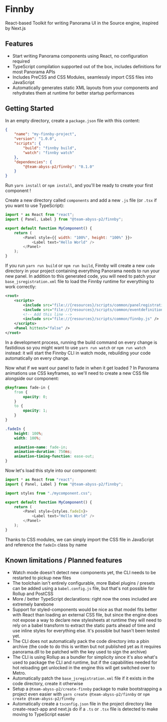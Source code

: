 # Finnby

React-based Toolkit for writing Panorama UI in the Source engine, inspired by
Next.js

## Features

-   Start writing Panorama components using React, no configuration required
-   TypeScript compilation supported out of the box, includes definitions for
    most Panorama APIs
-   Includes PreCSS and CSS Modules, seamlessly import CSS files into JavaScript
-   Automatically generates static XML layouts from your components and
    rehydrates them at runtime for better startup performances

## Getting Started

In an empty directory, create a `package.json` file with this content:

```json
{
    "name": "my-finnby-project",
    "version": "1.0.0",
    "scripts": {
        "build": "finnby build",
        "watch": "finnby watch"
    },
    "dependencies": {
        "@team-abyss-p2/finnby": "0.1.0"
    }
}
```

Run `yarn install` or `npm install`, and you'll be ready to create your first
component !

Create a new directory called `components` and add a new `.js` file (or `.tsx`
if you want to use TypeScript):

```js
import * as React from "react";
import { Panel, Label } from "@team-abyss-p2/finnby";

export default function MyComponent() {
    return (
        <Panel style={{ width: "100%", height: "100%" }}>
            <Label text="Hello World" />
        </Panel>
    );
}
```

If you run `yarn run build` or `npm run build`, Finnby will create a new `code`
directory in your project containing everything Panorama needs to run your new
panel. In addition to this generated code, you will need to patch your
`base_jsregistration.xml` file to load the Finnby runtime for everything to work
correctly:

```xml
<root>
    <scripts>
        <include src="file://{resources}/scripts/common/panelregistration.js" />
        <include src="file://{resources}/scripts/common/eventdefinition.js" />
        <!-- Add this line -->
        <include src="file://{resources}/scripts/common/finnby.js" />
    </scripts>
    <Panel hittest="false" />
</root>
```

In a development process, running the build command on every change is
fastidious so you might want to use `yarn run watch` or `npm run watch` instead:
it will start the Finnby CLI in watch mode, rebuilding your code automatically on
every change.

Now what if we want our panel to fade in when it get loaded ? In Panorama
animations use CSS keyframes, so we'll need to create a new CSS file alongside
our component:

```css
@keyframes fade-in {
    from {
        opacity: 0;
    }
    to {
        opacity: 1;
    }
}

.fadeIn {
    height: 100%;
    width: 100%;

    animation-name: fade-in;
    animation-duration: 750ms;
    animation-timing-function: ease-out;
}
```

Now let's load this style into our component:

```js
import * as React from "react";
import { Panel, Label } from "@team-abyss-p2/finnby";

import styles from "./mycomponent.css";

export default function MyComponent() {
    return (
        <Panel style={styles.fadeIn}>
            <Label text="Hello World" />
        </Panel>
    );
}
```

Thanks to CSS modules, we can simply import the CSS file in JavaScript and
reference the `fadeIn` class by name

## Known limitations / Planned features

-   Watch mode doesn't detect new components yet, the CLI needs to be restarted
    to pickup new files
-   The toolchain isn't entirely configurable, more Babel plugins / presets can
    be added using a `babel.config.js` file, but that's not possible for Rollup
    and PostCSS
-   More / better TypeScript declarations: right now the ones included are
    extremely barebone
-   Support for styled-components would be nice as that model fits better with
    React than loading an external CSS file, but since the engine does not
    expose a way to declare new stylesheets at runtime they will need to rely on
    a babel transform to extract the static parts ahead of time and use inline
    styles for everything else. It's possible but hasn't been tested yet.
-   The CLI does not automatically pack the code directory into a pbin archive
    (the code to do this is written but not published yet as it requires
    panorama.dll to be patched with the key used to sign the archive)
-   The CLI is using Rollup as a bundler for simplicity since it's also what's
    used to package the CLI and runtime, but if the capabilities needed for hot
    reloading get unlocked in the engine this will get switched over to Metro.
-   Automatically patch the `base_jsregistration.xml` file if it exists in the
    code directory, create it otherwise
-   Setup a `@team-abyss-p2/create-finnby` package to make bootstrapping a
    project even easier with `yarn create @team-abyss-p2/finnby` or
    `npm create @team-abyss-p2/finnby`
-   Automatically create a `tsconfig.json` file in the project directory like
    create-react-app and next.js do if a `.ts` or `.tsx` file is detected to
    make moving to TypeScript easier
